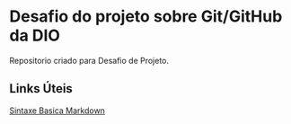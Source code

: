 # Desafio do projeto sobre Git/GitHub da DIO 
Repositorio criado para Desafio de Projeto.


## Links Úteis

[Sintaxe Basica Markdown](https://www.markdownguide.org/)
